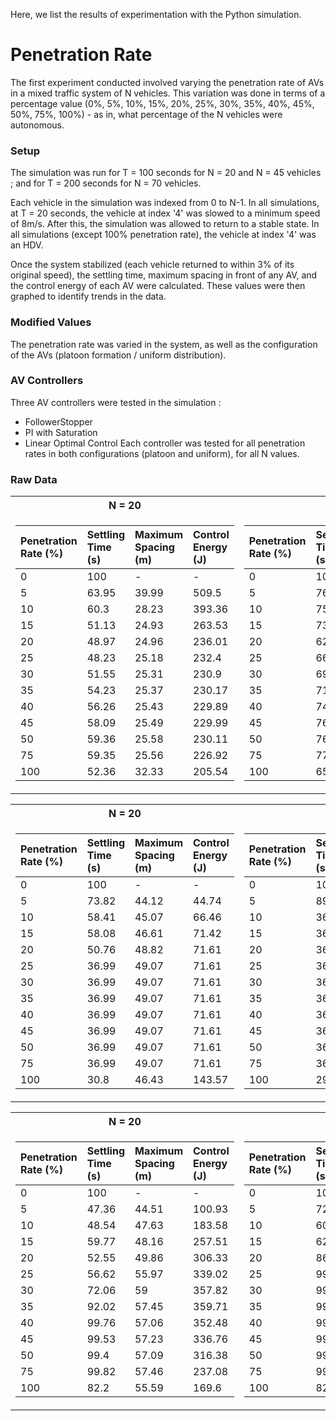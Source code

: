 Here, we list the results of experimentation with the Python simulation. 

# Penetration Rate
The first experiment conducted involved varying the penetration rate of AVs in a mixed traffic system of N vehicles. This variation was done in terms of a percentage value (0%, 5%, 10%, 15%, 20%, 25%, 30%, 35%, 40%, 45%, 50%, 75%, 100%) - as in, what percentage of the N vehicles were autonomous. 


### Setup
The simulation was run for T = 100 seconds for N = 20 and N = 45 vehicles ; and for T = 200 seconds for N = 70 vehicles. 

Each vehicle in the simulation was indexed from 0 to N-1. In all simulations, at T = 20 seconds, the vehicle at index '4' was slowed to a minimum speed of 8m/s. After this, the simulation was allowed to return to a stable state. In all simulations (except 100% penetration rate), the vehicle at index '4' was an HDV.

Once the system stabilized (each vehicle returned to within 3% of its original speed), the settling time, maximum spacing in front of any AV, and the control energy of each AV were calculated. These values were then graphed to identify trends in the data. 

### Modified Values
The penetration rate was varied in the system, as well as the configuration of the AVs (platoon formation / uniform distribution). 

### AV Controllers 
Three AV controllers were tested in the simulation :
 -  FollowerStopper
 -  PI with Saturation
 -  Linear Optimal Control
Each controller was tested for all penetration rates in both configurations (platoon and uniform), for all N values. 

### Raw Data
<table>
<tr><th> N = 20 </th><th> N = 45 </th><th> N = 70 </th></tr>
<tr><td>

| Penetration Rate (%) | Settling Time (s) | Maximum Spacing (m) | Control Energy (J) |
| :---                 |:---               |:---                 |:---                |
| 0	 |100    |-      |-     |
|5	  |63.95	 |39.99	 |509.5 |
|10	 |60.3	  |28.23	 |393.36|
|15	 |51.13  |24.93	 |263.53|
|20	 |48.97	 |24.96	 |236.01|
|25	 |48.23	 |25.18	 |232.4 |
|30	 |51.55	 |25.31	 |230.9 |
|35	 |54.23	 |25.37	 |230.17|
|40	 |56.26	 |25.43	 |229.89|
|45	 |58.09	 |25.49	 |229.99|
|50	 |59.36	 |25.58	 |230.11|
|75	 |59.35	 |25.56	 |226.92|
|100 |52.36  |32.33	 |205.54|
  
</td><td>

| Penetration Rate (%) | Settling Time (s) | Maximum Spacing (m) | Control Energy (J) |
| :---                 |:---               |:---                 |:---                |
|0	 |100	   |-	     |-     |
|5	 |76.99	 |24.32	 |288.5 |
|10	 |75.91	 |24.94	 |233.82|
|15	 |73.43	 |25.28	 |230.63|
|20	 |62.86	 |25.43	 |230.36|
|25	 |66.04	 |25.52	 |230.13|
|30	 |69.37	 |25.55	 |229.93|
|35	 |71.98	 |25.57	 |230.03|
|40	 |74.05	 |25.58	 |230.11|
|45	 |76.17	 |25.57	 |230.2 |
|50	 |76.99	 |25.56	 |230.24|
|75	 |77.03	 |25.49	 |231.38|
|100 |65.7	  |32.35	 |206.49|

</td><td>
  
| Penetration Rate (%) | Settling Time (s) | Maximum Spacing (m) | Control Energy (J) |
| :---                 |:---               |:---                 |:---                |
|0	  |200	   |-	     |-     |
|5	  |105.3	 |24.47	 |239.71|
|10	 |102	   |25.26	 |231.05|
|15	 |90.07	 |25.49	 |230.11|
|20	 |78	   |25.55	 |229.99|
|25	 |76.47	 |25.59	 |230.19|
|30	 |79.51	 |25.6	 |230.3 |
|35	 |82.7	 |25.61	 |230.41|
|40	 |84.31	 |25.62	 |230.47|
|45	 |85.6	 |25.62	 |230.51|
|50	 |86.16	 |25.61	 |230.54|
|75	 |84.24	 |25.44	 |230.68|
|100 |71.66	 |32.35	 |206.59|
  
</td></tr></table>
<table>
<tr><th> N = 20 </th><th> N = 45 </th><th> N = 70 </th></tr>
<tr><td>

| Penetration Rate (%) | Settling Time (s) | Maximum Spacing (m) | Control Energy (J) |
| :---                 |:---               |:---                 |:---                |
|0	 |100	   |-    	 |-     |
|5	 |73.82	 |44.12	 |44.74 |
|10	 |58.41	 |45.07	 |66.46 |
|15	 |58.08	 |46.61	 |71.42 |
|20	 |50.76	 |48.82	 |71.61 |
|25	 |36.99	 |49.07	 |71.61 |
|30	 |36.99	 |49.07	 |71.61 |
|35	 |36.99	 |49.07	 |71.61 |
|40	 |36.99	 |49.07	 |71.61 |
|45	 |36.99	 |49.07	 |71.61 |
|50	 |36.99	 |49.07	 |71.61 |
|75	 |36.99	 |49.07	 |71.61 |
|100 |30.8	 |46.43	 |143.57|
  
</td><td>

| Penetration Rate (%) | Settling Time (s) | Maximum Spacing (m) | Control Energy (J) |
| :---                 |:---               |:---                 |:---                |
|0	 |100	   |-	     |-     |
|5	 |89.49	 |49.07	 |71.42 |
|10	 |36.99	 |49.07	 |71.61 |
|15	 |36.99	 |49.07	 |71.61 |
|20	 |36.99	 |49.07	 |71.61 |
|25	 |36.99	 |49.07	 |71.61 |
|30	 |36.99	 |49.07	 |71.61 |
|35	 |36.99	 |49.07	 |71.61 |
|40	 |36.99	 |49.07	 |71.61 |
|45	 |36.99	 |49.07	 |71.61 |
|50	 |36.99	 |49.07	 |71.61 |
|75	 |36.99	 |49.07	 |71.61 |
|100 |29.45	 |46.43	 |143.57|

</td><td>
  
| Penetration Rate (%) | Settling Time (s) | Maximum Spacing (m) | Control Energy (J) |
| :---                 |:---               |:---                 |:---                |
|0	 |200	   |-	     |-     |
|5	 |112.46 |49.07	 |71.61 |
|10	 |36.99	 |49.07	 |71.61 |
|15	 |36.99	 |49.07	 |71.61 |
|20	 |36.99	 |49.07	 |71.61 |
|25	 |36.99	 |49.07	 |71.61 |
|30	 |36.99	 |49.07	 |71.61 |
|35	 |36.99	 |49.07  |71.61 |
|40	 |36.99	 |49.07	 |71.61 |
|45	 |36.99	 |49.07	 |71.61 |
|50	 |36.99	 |49.07	 |71.61 |
|75	 |36.99	 |49.07	 |71.61 |
|100 |28.62	 |46.43	 |143.57|
  
</td></tr></table>

<table>
<tr><th> N = 20 </th><th> N = 45 </th><th> N = 70 </th></tr>
<tr><td>

| Penetration Rate (%) | Settling Time (s) | Maximum Spacing (m) | Control Energy (J) |
| :---                 |:---               |:---                 |:---                |
|0	 |100  	 |-	     |-     |
|5	 |47.36	 |44.51	 |100.93|
|10	 |48.54	 |47.63	 |183.58|
|15	 |59.77	 |48.16	 |257.51|
|20	 |52.55	 |49.86	 |306.33|
|25	 |56.62	 |55.97	 |339.02|
|30	 |72.06	 |59	   |357.82|
|35	 |92.02	 |57.45	 |359.71|
|40  |99.76	 |57.06	 |352.48|
|45	 |99.53	 |57.23	 |336.76|
|50	 |99.4	 |57.09	 |316.38|
|75	 |99.82	 |57.46	 |237.08|
|100 |82.2	 |55.59	 |169.6 |
  
</td><td>

| Penetration Rate (%) | Settling Time (s) | Maximum Spacing (m) | Control Energy (J) |
| :---                 |:---               |:---                 |:---                |
|0	 |100	   |-	     |-     |
|5	 |72.75	 |82.19	 |367.15|
|10	 |60.05	 |71.78	 |561.25|
|15	 |62.46	 |65.38	 |696.7 |
|20	 |86.35	 |54.31	 |771.33|
|25	 |99.21	 |57.16	 |805.42|
|30	 |99.44	 |59.29	 |802.81|
|35	 |99.54	 |64.75	 |941.29|
|40	 |99.66	 |61.97	 |761.13|
|45	 |99.85	 |60.97	 |672.15|
|50	 |99.69	 |58.87	 |598.08|
|75	 |99.03	 |56.96	 |383.13|
|100 |82.2	 |55.59	 |184.44|

</td><td>
  
| Penetration Rate (%) | Settling Time (s) | Maximum Spacing (m) | Control Energy (J) |
| :---                 |:---               |:---                 |:---                |
|0	 |200	   |-	     |-     |
|5	 |178.53 |76.57	 |781.3 |
|10	 |199.84 |43.04	 |960.99|
|15	 |199.77 |38.52	 |910.12|
|20	 |199.2	 |38.53	 |1440.2|
|25	 |195.18 |38.65	 |2160.8|
|30	 |199.96 |40.39	 |2768.8|
|35	 |199.97 |43.98	 |2389.9|
|40	 |199.97 |46.8	 |1982.7|
|45	 |199.97 |51.43	 |1469.0|
|50	 |199.81 |54.87	 |1159.3|
|75	 |199.4	 |55.62	 |501.3 |
|100 |107.5	 |55.59	 |210.52|
  
</td></tr></table>
